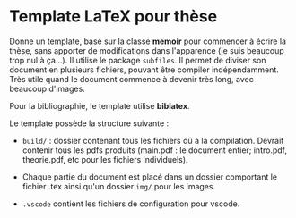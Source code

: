 # Template LaTeX pour thèse

Donne un template, basé sur la classe **memoir** pour commencer à écrire la thèse, sans apporter de modifications dans l'apparence (je suis beaucoup trop nul à ça...). 
Il utilise le package `subfiles`. Il permet de diviser son document en plusieurs fichiers, pouvant être compiler indépendamment. Très utile quand le document commence à devenir très long, avec beaucoup d'images. 

Pour la bibliographie, le template utilise **biblatex**. 


Le template possède la structure suivante : 

- `build/` : dossier contenant tous les fichiers dû à la compilation. Devrait contenir tous les pdfs produits (main.pdf : le document entier; intro.pdf, theorie.pdf, etc pour les fichiers individuels).
- Chaque partie du document est placé dans un dossier comportant le fichier .tex ainsi qu'un dossier `img/` pour les images. 

- `.vscode` contient les fichiers de configuration pour vscode. 
